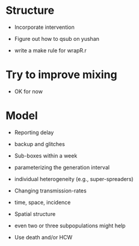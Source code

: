 Structure
=========

* Incorporate intervention

* Figure out how to qsub on yushan

* write a make rule for wrapR.r

Try to improve mixing
=====================

* OK for now

Model
========

* Reporting delay
 * backup and glitches

* Sub-boxes within a week
 * parameterizing the generation interval
 * individual heterogeneity (e.g., super-spreaders)

* Changing transmission-rates
 * time, space, incidence

* Spatial structure
 * even two or three subpopulations might help

* Use death and/or HCW
